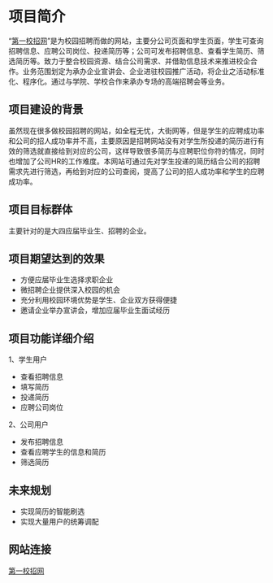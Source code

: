 项目简介
=====
“[第一校招网](http:www.1xiaozhao.com)”是为校园招聘而做的网站，主要分公司页面和学生页面，学生可查询招聘信息、应聘公司岗位、投递简历等；公司可发布招聘信息、查看学生简历、筛选简历等。致力于整合校园资源、结合公司需求、并借助信息技术来推进校企合作。业务范围划定为承办企业宣讲会、企业进驻校园推广活动，将企业之活动标准化、程序化。通过与学院、学校合作来承办专场的高端招聘会等业务。

项目建设的背景
------
虽然现在很多做校园招聘的网站，如全程无忧，大街网等，但是学生的应聘成功率和公司的招人成功率并不高，主要原因是招聘网站没有对学生所投递的简历进行有效的筛选就直接给到对应的公司，这样导致很多简历与应聘职位你符的情况，同时也增加了公司HR的工作难度。本网站可通过先对学生投递的简历结合公司的招聘需求先进行筛选，再给到对应的公司查阅，提高了公司的招人成功率和学生的应聘成功率。

项目目标群体
------
主要针对的是大四应届毕业生、招聘的企业。

项目期望达到的效果
------
* 方便应届毕业生选择求职企业
* 微招聘企业提供深入校园的机会
* 充分利用校园环境优势是学生、企业双方获得便捷
* 邀请企业举办宣讲会，增加应届毕业生面试经历

项目功能详细介绍
------
1、学生用户
* 查看招聘信息
* 填写简历
* 投递简历
* 应聘公司岗位

2、公司用户
* 发布招聘信息
* 查看应聘学生的信息和简历
* 筛选简历

未来规划
------
* 实现简历的智能刷选
* 实现大量用户的统筹调配


网站连接
------
[第一校招网](http://www.xiaozhao.com)

